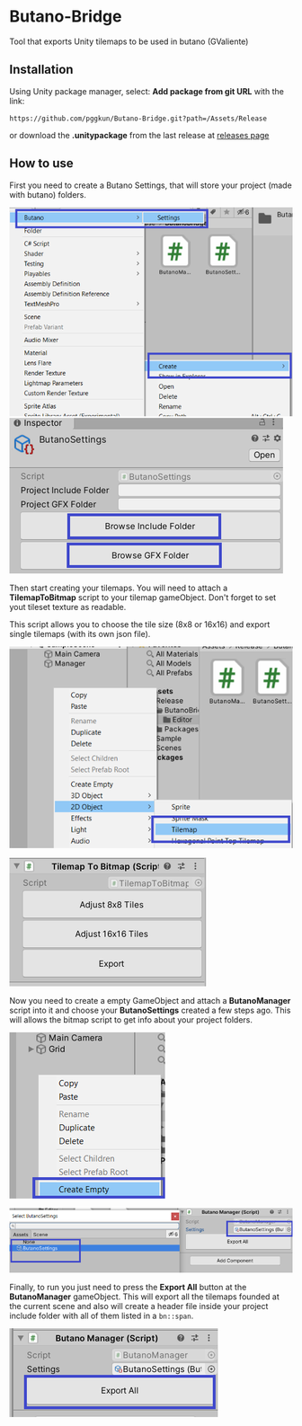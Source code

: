 # Butano-Bridge
Tool that exports Unity tilemaps to be used in butano (GValiente)

## Installation
Using Unity package manager, select: **Add package from git URL** with the link:
```
https://github.com/pggkun/Butano-Bridge.git?path=/Assets/Release
```
or download the **.unitypackage** from the last release at [releases page](https://github.com/pggkun/Butano-Bridge/releases)

## How to use
First you need to create a Butano Settings, that will store your project (made with butano) folders.

![creating butano settings](https://github.com/pggkun/Butano-Bridge/blob/main/GitHub/step01.png)
![browsing prooject folders](https://github.com/pggkun/Butano-Bridge/blob/main/GitHub/step02.png)

Then start creating your tilemaps. You will need to attach a **TilemapToBitmap** script to your tilemap gameObject. Don't forget to set yout tileset texture as readable.

This script allows you to choose the tile size (8x8 or 16x16) and export single tilemaps (with its own json file).

![creating tilemaps](https://github.com/pggkun/Butano-Bridge/blob/main/GitHub/step1.png)

![tilemap to bitmap](https://github.com/pggkun/Butano-Bridge/blob/main/GitHub/step2.png)

Now you need to create a empty GameObject and attach a **ButanoManager** script into it and choose your **ButanoSettings** created a few steps ago. This will allows the bitmap script to get info about your project folders.

![creating tilemaps](https://github.com/pggkun/Butano-Bridge/blob/main/GitHub/step3.png)

![creating tilemaps](https://github.com/pggkun/Butano-Bridge/blob/main/GitHub/step4.png)

Finally, to run you just need to press the **Export All** button at the **ButanoManager** gameObject. This will export all the tilemaps founded at the current scene and also will create a header file inside your project include folder with all of them listed in a `bn::span`.

![creating tilemaps](https://github.com/pggkun/Butano-Bridge/blob/main/GitHub/step5.png)
